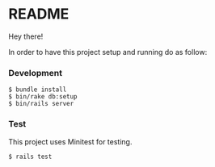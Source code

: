 # README

Hey there! 

In order to have this project setup and running do as follow:

### Development

```
$ bundle install
$ bin/rake db:setup
$ bin/rails server
```


### Test

This project uses Minitest for testing.

```
$ rails test
```
